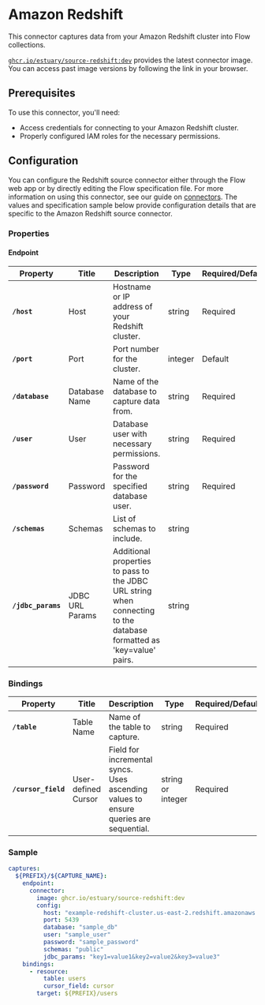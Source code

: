 # Amazon Redshift

This connector captures data from your Amazon Redshift cluster into Flow collections.

[`ghcr.io/estuary/source-redshift:dev`](https://ghcr.io/estuary/source-redshift:dev) provides the latest connector image. You can access past image versions by following the link in your browser.

## Prerequisites

To use this connector, you'll need:

- Access credentials for connecting to your Amazon Redshift cluster.
- Properly configured IAM roles for the necessary permissions.

## Configuration

You can configure the Redshift source connector either through the Flow web app or by directly editing the Flow specification file. For more information on using this connector, see our guide on [connectors](https://docs.estuary.dev/concepts/connectors/#using-connectors). The values and specification sample below provide configuration details that are specific to the Amazon Redshift source connector.

### Properties

#### Endpoint

| Property        | Title         | Description                                                  | Type    | Required/Default       |
|-----------------|---------------|--------------------------------------------------------------|---------|------------------------|
| **`/host`**     | Host          | Hostname or IP address of your Redshift cluster.             | string  | Required               |
| **`/port`**     | Port          | Port number for the cluster.                                 | integer  | Default               |
| **`/database`** | Database Name | Name of the database to capture data from.                   | string  | Required               |
| **`/user`**     | User          | Database user with necessary permissions.                    | string  | Required               |
| **`/password`** | Password      | Password for the specified database user.                    | string  | Required               |
| **`/schemas`**     | Schemas         | List of schemas to include.                                  | string  |              |
| **`/jdbc_params`** | JDBC URL Params | Additional properties to pass to the JDBC URL string when connecting to the database formatted as 'key=value' pairs. | string |               |


### Bindings

| Property          | Title      | Description                    | Type    | Required/Default       |
| ----------------- | ---------- | ------------------------------ | ------- | ---------------------- |
| **`/table`**      | Table Name | Name of the table to capture.   | string  | Required               |
| **`/cursor_field`**    | User-defined Cursor     | Field for incremental syncs. Uses ascending values to ensure queries are sequential. | string or integer | Required |

### Sample

```yaml
captures:
  ${PREFIX}/${CAPTURE_NAME}:
    endpoint:
      connector:
        image: ghcr.io/estuary/source-redshift:dev
        config:
          host: "example-redshift-cluster.us-east-2.redshift.amazonaws.com"
          port: 5439
          database: "sample_db"
          user: "sample_user"
          password: "sample_password"
          schemas: "public"
          jdbc_params: "key1=value1&key2=value2&key3=value3"
    bindings:
      - resource:
          table: users
          cursor_field: cursor
        target: ${PREFIX}/users
```
